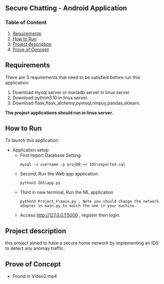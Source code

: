 ## Secure Chatting - Android Application

### Table of Content
1. [Requirements](#Req)
2. [How to Run](#run)
3. [Project description](#motivation)
4. [Prove of Concept](#poc)

## Requirements<a name="Req"></a>
There are 3 requirements that need to be satisfied before run this application:
1. Download mysql server or mariadb server in linux server.
2. Download python3.10 in linux server.
3. Download flask,flask_alchemy,pymsql,nmpuy,pandas,sklearn.

**The project applications should run in linux server.**

## How to Run<a name="run"></a>

To launch this application:
* Application setup
  * First Import Database Setting:
    ```
    mysql -u username -p projDB << IDS\exported.sql
    ```
  * Second, Run the Web app application:
    ```
    python3 IDS\app.py
    ```
  * Third in new terminal, Run the ML application
    ```
    python3 Project_F\main.py , Note you should change the network adapter in main.py to match the one in your machine.
    ```
  * Access http://127.0.0.1:5000 , register then login.


## Project description<a name="motivation"></a>

this project aimed to have a secure home network by implementing an IDS to detect any anomay traffic.

## Prove of Concept<a name="poc"></a>
* Found in Video2.mp4
